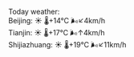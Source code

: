 Today weather:  
Beijing: ☀️   🌡️+14°C 🌬️↙4km/h  
Tianjin: ☀️   🌡️+17°C 🌬️↑4km/h  
Shijiazhuang: ☀️   🌡️+19°C 🌬️↙11km/h  
